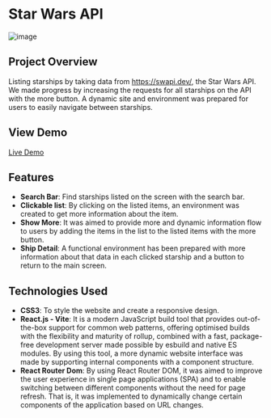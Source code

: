 # Star Wars API
![image](https://github.com/user-attachments/assets/01eadf40-6d58-4398-be66-94c00496f9aa)


## Project Overview 
Listing starships by taking data from https://swapi.dev/, the Star Wars API. We made progress by increasing the requests for all starships on the API with the more button. A dynamic site and environment was prepared for users to easily navigate between starships.

## View Demo 
[Live Demo](https://patika-ders-icerik-wjkn.vercel.app/)

## Features
- **Search Bar**: Find starships listed on the screen with the search bar.
- **Clickable list**: By clicking on the listed items, an environment was created to get more information about the item.
- **Show More**: It was aimed to provide more and dynamic information flow to users by adding the items in the list to the listed items with the more button.
- **Ship Detail**: A functional environment has been prepared with more information about that data in each clicked starship and a button to return to the main screen.
## Technologies Used
- **CSS3**: To style the website and create a responsive design.
- **React.js - Vite**: It is a modern JavaScript build tool that provides out-of-the-box support for common web patterns, offering optimised builds with the flexibility and maturity of rollup, combined with a fast, package-free development server made possible by esbuild and native ES modules. By using this tool, a more dynamic website interface was made by supporting internal components with a component structure.
- **React Router Dom**: By using React Router DOM, it was aimed to improve the user experience in single page applications (SPA) and to enable switching between different components without the need for page refresh. That is, it was implemented to dynamically change certain components of the application based on URL changes.
